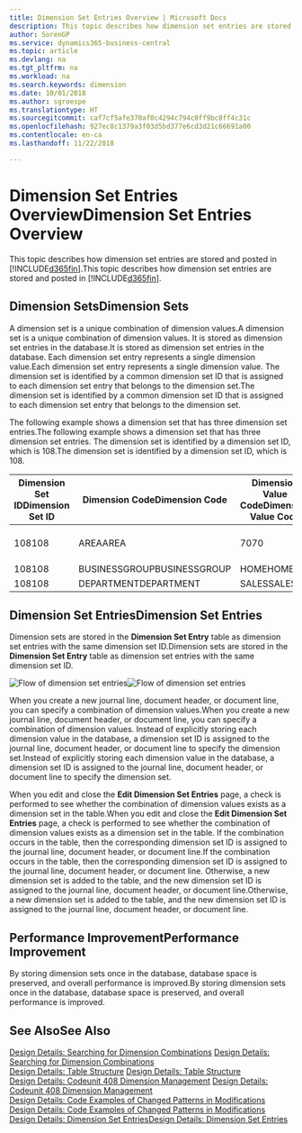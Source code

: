 ```yaml
---
title: Dimension Set Entries Overview | Microsoft Docs
description: This topic describes how dimension set entries are stored and posted in Dynamcis 365.
author: SorenGP
ms.service: dynamics365-business-central
ms.topic: article
ms.devlang: na
ms.tgt_pltfrm: na
ms.workload: na
ms.search.keywords: dimension
ms.date: 10/01/2018
ms.author: sgroespe
ms.translationtype: HT
ms.sourcegitcommit: caf7cf5afe370af0c4294c794c0ff9bc8ff4c31c
ms.openlocfilehash: 927ec8c1379a3f03d5bd377e6cd3d21c66691a00
ms.contentlocale: en-ca
ms.lasthandoff: 11/22/2018

---
```

# <a name="dimension-set-entries-overview"></a><span data-ttu-id="6e018-103">Dimension Set Entries Overview</span><span class="sxs-lookup"><span data-stu-id="6e018-103">Dimension Set Entries Overview</span></span>
<span data-ttu-id="6e018-104">This topic describes how dimension set entries are stored and posted in [!INCLUDE[d365fin](includes/d365fin_md.md)].</span><span class="sxs-lookup"><span data-stu-id="6e018-104">This topic describes how dimension set entries are stored and posted in [!INCLUDE[d365fin](includes/d365fin_md.md)].</span></span>  

## <a name="dimension-sets"></a><span data-ttu-id="6e018-105">Dimension Sets</span><span class="sxs-lookup"><span data-stu-id="6e018-105">Dimension Sets</span></span>  
<span data-ttu-id="6e018-106">A dimension set is a unique combination of dimension values.</span><span class="sxs-lookup"><span data-stu-id="6e018-106">A dimension set is a unique combination of dimension values.</span></span> <span data-ttu-id="6e018-107">It is stored as dimension set entries in the database.</span><span class="sxs-lookup"><span data-stu-id="6e018-107">It is stored as dimension set entries in the database.</span></span> <span data-ttu-id="6e018-108">Each dimension set entry represents a single dimension value.</span><span class="sxs-lookup"><span data-stu-id="6e018-108">Each dimension set entry represents a single dimension value.</span></span> <span data-ttu-id="6e018-109">The dimension set is identified by a common dimension set ID that is assigned to each dimension set entry that belongs to the dimension set.</span><span class="sxs-lookup"><span data-stu-id="6e018-109">The dimension set is identified by a common dimension set ID that is assigned to each dimension set entry that belongs to the dimension set.</span></span>  

<span data-ttu-id="6e018-110">The following example shows a dimension set that has three dimension set entries.</span><span class="sxs-lookup"><span data-stu-id="6e018-110">The following example shows a dimension set that has three dimension set entries.</span></span> <span data-ttu-id="6e018-111">The dimension set is identified by a dimension set ID, which is 108.</span><span class="sxs-lookup"><span data-stu-id="6e018-111">The dimension set is identified by a dimension set ID, which is 108.</span></span>  

|<span data-ttu-id="6e018-112">Dimension Set ID</span><span class="sxs-lookup"><span data-stu-id="6e018-112">Dimension Set ID</span></span>|<span data-ttu-id="6e018-113">Dimension Code</span><span class="sxs-lookup"><span data-stu-id="6e018-113">Dimension Code</span></span>|<span data-ttu-id="6e018-114">Dimension Value Code</span><span class="sxs-lookup"><span data-stu-id="6e018-114">Dimension Value Code</span></span>|<span data-ttu-id="6e018-115">Dimension Value Name</span><span class="sxs-lookup"><span data-stu-id="6e018-115">Dimension Value Name</span></span>|  
|----------------------|--------------------|--------------------------|--------------------------|  
|<span data-ttu-id="6e018-116">108</span><span class="sxs-lookup"><span data-stu-id="6e018-116">108</span></span>|<span data-ttu-id="6e018-117">AREA</span><span class="sxs-lookup"><span data-stu-id="6e018-117">AREA</span></span>|<span data-ttu-id="6e018-118">70</span><span class="sxs-lookup"><span data-stu-id="6e018-118">70</span></span>|<span data-ttu-id="6e018-119">America North</span><span class="sxs-lookup"><span data-stu-id="6e018-119">America North</span></span>|  
|<span data-ttu-id="6e018-120">108</span><span class="sxs-lookup"><span data-stu-id="6e018-120">108</span></span>|<span data-ttu-id="6e018-121">BUSINESSGROUP</span><span class="sxs-lookup"><span data-stu-id="6e018-121">BUSINESSGROUP</span></span>|<span data-ttu-id="6e018-122">HOME</span><span class="sxs-lookup"><span data-stu-id="6e018-122">HOME</span></span>|<span data-ttu-id="6e018-123">Home</span><span class="sxs-lookup"><span data-stu-id="6e018-123">Home</span></span>|  
|<span data-ttu-id="6e018-124">108</span><span class="sxs-lookup"><span data-stu-id="6e018-124">108</span></span>|<span data-ttu-id="6e018-125">DEPARTMENT</span><span class="sxs-lookup"><span data-stu-id="6e018-125">DEPARTMENT</span></span>|<span data-ttu-id="6e018-126">SALES</span><span class="sxs-lookup"><span data-stu-id="6e018-126">SALES</span></span>|<span data-ttu-id="6e018-127">Sales</span><span class="sxs-lookup"><span data-stu-id="6e018-127">Sales</span></span>|  

## <a name="dimension-set-entries"></a><span data-ttu-id="6e018-128">Dimension Set Entries</span><span class="sxs-lookup"><span data-stu-id="6e018-128">Dimension Set Entries</span></span>  
<span data-ttu-id="6e018-129">Dimension sets are stored in the **Dimension Set Entry** table as dimension set entries with the same dimension set ID.</span><span class="sxs-lookup"><span data-stu-id="6e018-129">Dimension sets are stored in the **Dimension Set Entry** table as dimension set entries with the same dimension set ID.</span></span>  

<span data-ttu-id="6e018-130">![Flow of dimension set entries](media/dimensionentrynav7.png "Flow of dimension set entries")</span><span class="sxs-lookup"><span data-stu-id="6e018-130">![Flow of dimension set entries](media/dimensionentrynav7.png "Flow of dimension set entries")</span></span>  

<span data-ttu-id="6e018-131">When you create a new journal line, document header, or document line, you can specify a combination of dimension values.</span><span class="sxs-lookup"><span data-stu-id="6e018-131">When you create a new journal line, document header, or document line, you can specify a combination of dimension values.</span></span> <span data-ttu-id="6e018-132">Instead of explicitly storing each dimension value in the database, a dimension set ID is assigned to the journal line, document header, or document line to specify the dimension set.</span><span class="sxs-lookup"><span data-stu-id="6e018-132">Instead of explicitly storing each dimension value in the database, a dimension set ID is assigned to the journal line, document header, or document line to specify the dimension set.</span></span>  

<span data-ttu-id="6e018-133">When you edit and close the **Edit Dimension Set Entries** page, a check is performed to see whether the combination of dimension values exists as a dimension set in the table.</span><span class="sxs-lookup"><span data-stu-id="6e018-133">When you edit and close the **Edit Dimension Set Entries** page, a check is performed to see whether the combination of dimension values exists as a dimension set in the table.</span></span> <span data-ttu-id="6e018-134">If the combination occurs in the table, then the corresponding dimension set ID is assigned to the journal line, document header, or document line.</span><span class="sxs-lookup"><span data-stu-id="6e018-134">If the combination occurs in the table, then the corresponding dimension set ID is assigned to the journal line, document header, or document line.</span></span> <span data-ttu-id="6e018-135">Otherwise, a new dimension set is added to the table, and the new dimension set ID is assigned to the journal line, document header, or document line.</span><span class="sxs-lookup"><span data-stu-id="6e018-135">Otherwise, a new dimension set is added to the table, and the new dimension set ID is assigned to the journal line, document header, or document line.</span></span>  

## <a name="performance-improvement"></a><span data-ttu-id="6e018-136">Performance Improvement</span><span class="sxs-lookup"><span data-stu-id="6e018-136">Performance Improvement</span></span>  
<span data-ttu-id="6e018-137">By storing dimension sets once in the database, database space is preserved, and overall performance is improved.</span><span class="sxs-lookup"><span data-stu-id="6e018-137">By storing dimension sets once in the database, database space is preserved, and overall performance is improved.</span></span>  

## <a name="see-also"></a><span data-ttu-id="6e018-138">See Also</span><span class="sxs-lookup"><span data-stu-id="6e018-138">See Also</span></span>  
<span data-ttu-id="6e018-139">[Design Details: Searching for Dimension Combinations](design-details-searching-for-dimension-combinations.md) </span><span class="sxs-lookup"><span data-stu-id="6e018-139">[Design Details: Searching for Dimension Combinations](design-details-searching-for-dimension-combinations.md) </span></span>  
<span data-ttu-id="6e018-140">[Design Details: Table Structure](design-details-table-structure.md) </span><span class="sxs-lookup"><span data-stu-id="6e018-140">[Design Details: Table Structure](design-details-table-structure.md) </span></span>  
<span data-ttu-id="6e018-141">[Design Details: Codeunit 408 Dimension Management](design-details-codeunit-408-dimension-management.md) </span><span class="sxs-lookup"><span data-stu-id="6e018-141">[Design Details: Codeunit 408 Dimension Management](design-details-codeunit-408-dimension-management.md) </span></span>  
<span data-ttu-id="6e018-142">[Design Details: Code Examples of Changed Patterns in Modifications](design-details-code-examples-of-changed-patterns-in-modifications.md) </span><span class="sxs-lookup"><span data-stu-id="6e018-142">[Design Details: Code Examples of Changed Patterns in Modifications](design-details-code-examples-of-changed-patterns-in-modifications.md) </span></span>  
[<span data-ttu-id="6e018-143">Design Details: Dimension Set Entries</span><span class="sxs-lookup"><span data-stu-id="6e018-143">Design Details: Dimension Set Entries</span></span>](design-details-dimension-set-entries.md)   

